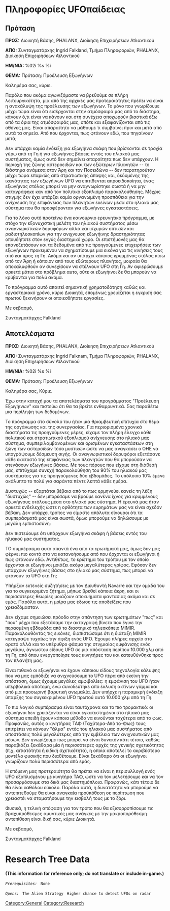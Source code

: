 # Πληροφορίες UFOπαίδειας

## Πρόταση

**ΠΡΟΣ:** Διοικητή Βάσης, PHALANX, Διοίκηση Επιχειρήσεων Ατλαντικού

**ΑΠΟ:** Συνταγματάρxης Ingrid Falkland, Τμήμα Πληροφοριών, PHALANX,
Διοίκηση Επιχειρήσεων Ατλαντικού

**ΗΜ/ΝΙΑ:** %02i %s %i

**ΘΕΜΑ:** Πρόταση: Προέλευση Εξωγήινων

Καλημέρα σας, κύριε.

Παρόλο που ακόμα αγωνιζόμαστε να βρεθούμε σε πλήρη λειτουργικότητα, μία
από της αρχικές μας προτεραιότητες πρέπει να είναι η ανακάλυψη της
προέλευσης των εξωγήινων. Το μόνο που γνωρίζουμε μέχρι τώρα είναι ότι
εισέρχονται στην ατμόσφαιρά μας από το διάστημα, κάνουν ό,τι είναι να
κάνουν και στη συνέχεια αποχωρούν βιαστικά έξω από τα όρια της
ατμόσφαιράς μας, οπότε και εξαφανίζονται από τις οθόνες μας. Είναι
απαραίτητο να μάθουμε τι συμβαίνει πριν και μετά από αυτά τα σημεία. Από
που έρχονται, πως φτάνουν εδώ, που πηγαίνουν μετά;

Δεν υπάρχει καμία ένδειξη για εξωγήινα σκάφη που βρίσκονται σε τροχία
γύρω από τη Γη ή για εξωγήινες βάσεις εντός του ηλιακού μας συστήματος,
όμως αυτό δεν σημαίνει απαραίτητα πως δεν υπάρχουν. Η περιοχή της ζώνης
αστεροειδών και των εξώτερων πλανητών -- το διάστημα ανάμεσα στον Άρη
και τον Ποσειδώνα -- δεν παρατηρούταν μέχρι τώρα επαρκώς από
στρατιωτικής άποψης και, δεδομένης της ικανότητας των εξωγήινων UFO να
επιτίθενται απροειδοποίητα, ένας εξωγήινος στόλος μπορεί να μην
αναγνωρίστηκε σωστά ή να μην καταγράφηκε καν από τον πολιτικό εξοπλισμό
παρακολούθησης. Μέχρις στιγμής δεν έχει υπάρξει καμία οργανωμένη
προσπάθεια για την ανίχνευση της επιφάνειας των πλανητών εκείνων μέσα
στο ηλιακό μας σύστημα που θα προσφέρονταν για εξωγήινες εγκαταστάσεις.

Για το λόγο αυτό προτείνω ένα καινούργιο ερευνητικό πρόγραμμα, με στόχο
την εξονυχιστική μελέτη του ηλιακού συστήματος μέσω αναγνωριστικών
δορυφόρων αλλά και ισχυρών οπτικών και ραδιοτηλεσκοπίων για την
ανιχνευση εξωγήινης δραστηριότητας οπουδήποτε στον εγγύς διαστημικό
χώρο. Οι επιστήμονές μας θα επανεξετάσουν και τα δεδομένα από τις
προηγούμενες επιχειρήσεις των εξωγήινων προκειμένου να σχηματίσουμε μια
εικόνα για τις κινήσεις τους από και προς τη Γη. Ακόμα και αν υπάρχει
κάποιος κρυμμένος στόλος πίσω από τον Άρη ή κάποιον από τους εξώτερους
πλανήτες, μοιραία θα αποκαλυφθούν αν συνεχίσουν να στέλνουν UFO στη Γη.
Αν αφιερώσουμε αρκετά μάτια στο πρόβλημα αυτο, ούτε οι εξωγήινοι δε θα
μπορούν να κρύβονται για πολύ ακόμα.

Το πρόγραμμα αυτό απαιτεί σημαντική χρηματοδότηση καθώς και εργαστηριακό
χρόνο, κύριε Διοικητά, επομένως χρειάζεται η εγκρισή σας πρωτού
ξεκινήσουν οι οποιεσδήποτε εργασίες.

Με σεβασμό,

Συνταγματάρχης Falkland

## Αποτελέσματα

**ΠΡΟΣ:** Διοικητή Βάσης, PHALANX, Διοίκηση Επιχειρήσεων Ατλαντικού

**ΑΠΟ:** Συνταγματάρxης Ingrid Falknam, Τμήμα Πληροφοριών, PHALANX,
Διοίκηση Επιχειρήσεων Ατλαντικού

**ΗΜ/ΝΙΑ:** %02i %s %i

**ΘΕΜΑ:** Πρόταση: Προέλευση Εξωγήινων

Καλημέρα σας, Κύριε.

Έχω στην κατοχή μου τα αποτελέσματα του προγράμματος "Προέλευση
Εξωγήινων" και πιστεύω ότι θα τα βρείτε ενθαρρυντικά. Σας παραθέτω μια
περίληψη των δεδομένων.

Το πρόγραμμα στο σύνολό του ήταν μια θριαμβευτική επιτυχία στο θέμα της
οργάνωσης και της συνεργασίας. Για περιορισμένα χρονικά διαστήματα τις
προηγούμενες μέρες, είχαμε τον πλήρη έλεγχο κάθε πολιτικού και
στρατιωτικού εξοπλισμού ανίχνευσης στο ηλιακό μας σύστημα,
συμπεριλαμβανομένων και ορισμένων εγκαταστάσεων στη ζώνη των αστεροϊδών
τόσο μυστικών ώστε να μας αναγκάσει ο ΟΗΕ να υπογράψουμε δέσμευση σιγής.
Οι αναγνωριστικοί δορυφόροι εξετάσανε κάθε εκατοστό της επιφάνειας των
πλανητών που θα μπορούσαν να στεγάσουν εξωγήινες βάσεις. Με τους πόρους
που είχαμε στη διάθεσή μας, επιτύχαμε συνεχή παρακολούθηση του 90% του
ηλιακού μας συστήματος για τις προηγούμενες δύο εβδομάδες. Το υπόλοιπο
10% έμενε ακάλυπτο το πολύ για σαράντα πέντε λεπτά κάθε ημέρα.

Δυστυχώς -- εξαρτάται βέβαια από το πως ερμηνεύει κανείς τη λέξη
"δυστυχώς" -- δεν μπορέσαμε να βρούμε κανένα ίχνος για κρυμμένους
εξωγήινους στόλους μέσα στο ηλιακό μας σύστημα. Η έρευνά μας ήταν αρκετά
ενδελεχής ώστε η ορθότητα των ευρημάτων μας να είναι σχεδόν βέβαιη. Δεν
υπάρχει τρόπος να είμαστε απόλυτα σίγουροι ότι τα συμπεράσματά μας είναι
σωστά, όμως μπορούμε να δηλώσουμε με μεγάλη εμπιστοσύνη:

Δεν πιστεύουμε ότι υπάρχουν εξωγήινα σκάφη ή βάσεις εντός του ηλιακού
μας συστήματος.

ΤΟ συμπέρασμα αυτό απαντά ένα από τα ερωτήματά μας, όμως δεν μας φέρνει
πιο κοντά στο να κατανοήσουμε από που έρχονται οι εξωγήινοι ή πως
φτάνουν εδώ. Αντιθέτως, το ερώτημα του τρόπου με τον οποίο έρχονται οι
εξωγήινοι μοιάζει ακόμα μεγαλύτερος γρίφος. Εφόσον δεν υπάρχουν
εξωγήινες βάσεις στο ηλιακό μας σύστημα, πως μπορεί να φτάνουν τα UFO
στη Γη;

Υπήρξαν εκτενείς συζητήσεις με τον Διευθυντή Navarre και την ομάδα του
για το συγκεκριμένο ζήτημα, μήπως βρεθεί κάποια άκρη, και οι
περισσότερες θεωρίες μοιάζουν αποκυήματα φαντασίας ακόμα και σε εμάς.
Παρόλα αυτά, η μοίρα μας έδωσε τις αποδείξεις που χρειαζόμασταν.

Δεν είχαμε σημειώσει πρόοδο στην απάντηση των ερωτημάτων "πως" και "που"
μέχρι που εξετάσαμε την ακταγραφή βίνετο που έγινε την περασμένη
εβδομάδα από το διαστημικό τηλεσκόπειο MIMIR. Παρακολουθόντας τις
εικόνες, διαπιστώσαμε ότι η διάταξη MIMIR κατέγραψε τυχαίως την άφιξη
ενός UFO. Έχουμε πλήρες αρχείο στο ορατό αλλά και το υπέρυθρο φάσμα της
στιγμιαίας εμφάνισης ενός μεγάλου, άγνωστου είδους UFO σε μια απόσταση
περίπου 10.000 χλμ από τη Γη, από όπου ενεργοποίησε τους κινητήρες του
και κατευθύνθηκε προς τον πλανήτη μας.

Είναι πιθανό οι εξωγήινοι να έχουν κάποιου είδους τεχνολογία κάλυψης που
να μας εμπόδιζε να ανιχνεύσουμε το UFO πέρα από εκείνη την απόσταση,
όμως έχουμε μεγάλες αμφιβολίες: η εμφάνιση του UFO ήταν υπερβολικά
απότομη, ενώ συνοδεύτηκε από έκλυση ακτίνων γάμμα και από μια προσωρινή
βαρυτική ανωμαλία. Δεν υπήρχε η παραμικρή ένδειξη ύπαρξης του
συγκεκριμένου UFO πρωτού αυτό 10.000 χλμ από τη Γη.

Το πιο λογικό συμπέρασμα είναι ταυτόχρονα και το πιο τρομακτικό: οι
εξωγήινοι δεν χρειάζονται να είναι εγκατεστημένοι στο ηλιακό μας σύστημα
επειδή έχουν κάποια μέθοδο να κινούνται ταχύτερα από το φως. Προφανώς,
αυτός ο κινητήρας ΤΑΦ (Ταχύτερα-Από το-Φως) τους επιτρέπει να κάνουν
"άλμα" εντός του ηλιακού μας συστήματος από αποστάσεις πολύ μεγαλύτερες
από την εμβέλεια των ανιχνευτικών μας μέσων. Δεν γνωρίζουμε πως μπορεί
να είναι δυνατόν κάτι τέτοιο, καθώς παραβιάζει ξεκάθαρα μία ή
περισσότερες αρχές της γενικής σχετικότητας (π.χ. αιτιατότητα ή ειδική
σχετικότητα), η οποία αποτελεί το ακριβέστερο μοντέλο φυσικής που
διαθέτουμε. Είναι ξεκάθαρο ότι οι εξωγήινοι γνωρίζουν πολύ περισσότερα
από εμάς.

Η επόμενη μας προτεραιότητα θα πρέπει να είναι η περισυλλογή ενός UFO
εξοπλισμένου με κινητήρα ΤΑΦ, ώστε να τον μελετήσουμε και να τον
προσαρμόσουμε στα δικά μας διαστημόπλοια. Προφανώς, κάτι τέτοιο δε θα
είναι καθόλου εύκολο. Παρόλα αυτά, η δυνατότητα να μπορούμε να
αντεπιτεθούμε θα είναι αναγκαία προϋπόθεση σε περίπτωση που χρειαστέι να
σταματήσουμε την εισβολή τους με το ζόρι.

Φυσικά, η τελική απόφαση για τον τρόπο που θα εξισορροπίσουμε τις
βραχυπρόθεσμες αμυντικές μας ανάγκες με την μακροπορόθεσμη αντεπίθεση
είναι δική σας, κύριε Διοικητά.

Με σεβασμό,

Συνταγματάρχης Falkland

# Research Tree Data

**(This information for reference only; do not translate or include
in-game.)**

*`Prerequisites:`*
` None`

*`Opens:`*
` The Alien Strategy`
` Higher chance to detect UFOs on radar`

[Category:General](Category:General "wikilink")
[Category:Research](Category:Research "wikilink")